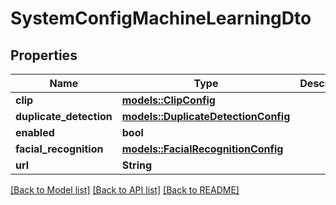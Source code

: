 # SystemConfigMachineLearningDto

## Properties

Name | Type | Description | Notes
------------ | ------------- | ------------- | -------------
**clip** | [**models::ClipConfig**](CLIPConfig.md) |  | 
**duplicate_detection** | [**models::DuplicateDetectionConfig**](DuplicateDetectionConfig.md) |  | 
**enabled** | **bool** |  | 
**facial_recognition** | [**models::FacialRecognitionConfig**](FacialRecognitionConfig.md) |  | 
**url** | **String** |  | 

[[Back to Model list]](../README.md#documentation-for-models) [[Back to API list]](../README.md#documentation-for-api-endpoints) [[Back to README]](../README.md)


